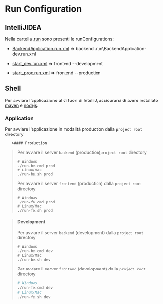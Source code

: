 # Run Configuration
## IntelliJIDEA
Nella cartella [.run](./.run) sono presenti le runConfigurations:
- [BackendApplication.run.xml](.run/BackendApplication-dev.run.xml) => backend
.run\BackendApplication-dev.run.xml

- [start_dev.run.xml](.run/start_dev.run.xml) => frontend --development
- [start_prod.run.xml](.run/start_prod.run.xml) => frontend --production

## Shell
Per avviare l'applicazione al di fuori di IntelliJ, assicurarsi
di avere installato [maven](https://maven.apache.org/install.html) e [nodejs](https://nodejs.org/en/download/package-manager/). 


### Application
Per avviare l'applicazione in modalità production dalla `project root` directory

       >#### Production
>Per avviare il server `backend` (production)`project root` directory
>``` shell
># Windows
>./run-be.cmd prod
># Linux/Mac
>./run-be.sh prod
>```
>
>Per avviare il server `frontend` (production) dalla `project root` directory
>``` shell
># Windows
>./run-fe.cmd prod
># Linux/Mac
>./run-fe.sh prod
>```

>#### Development
>Per avviare il server `backend` (development) dalla `project root` directory
>``` shell
># Windows
>./run-be.cmd dev
># Linux/Mac
>./run-be.sh dev
>```
>Per avviare il server `frontend` (development) dalla `project root` directory
>``` bash
># Windows
>./run-fe.cmd dev
># Linux/Mac
>./run-fe.sh dev
>```


